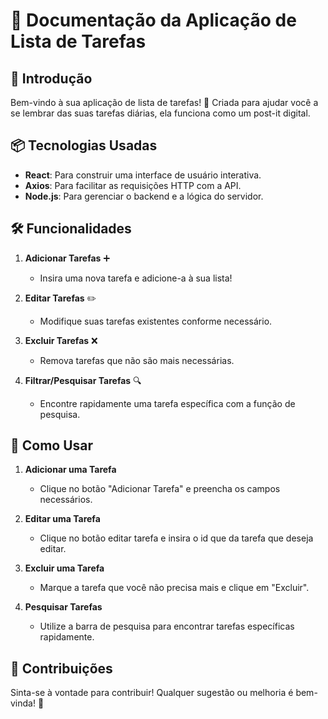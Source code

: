 # 📝 Documentação da Aplicação de Lista de Tarefas

## 🚀 Introdução
Bem-vindo à sua aplicação de lista de tarefas! 🎉 Criada para ajudar você a se lembrar das suas tarefas diárias, ela funciona como um post-it digital. 

## 📦 Tecnologias Usadas
- **React**: Para construir uma interface de usuário interativa.
- **Axios**: Para facilitar as requisições HTTP com a API.
- **Node.js**: Para gerenciar o backend e a lógica do servidor.

## 🛠 Funcionalidades
1. **Adicionar Tarefas** ➕
   - Insira uma nova tarefa e adicione-a à sua lista!
   
2. **Editar Tarefas** ✏️
   - Modifique suas tarefas existentes conforme necessário.

3. **Excluir Tarefas** ❌
   - Remova tarefas que não são mais necessárias.

4. **Filtrar/Pesquisar Tarefas** 🔍
   - Encontre rapidamente uma tarefa específica com a função de pesquisa.

## 📅 Como Usar
1. **Adicionar uma Tarefa**
   - Clique no botão "Adicionar Tarefa" e preencha os campos necessários.
   
2. **Editar uma Tarefa**
   - Clique no botão editar tarefa e insira o id que da tarefa que deseja editar.

3. **Excluir uma Tarefa**
   - Marque a tarefa que você não precisa mais e clique em "Excluir".

4. **Pesquisar Tarefas**
   - Utilize a barra de pesquisa para encontrar tarefas específicas rapidamente.

## 🎉 Contribuições
Sinta-se à vontade para contribuir! Qualquer sugestão ou melhoria é bem-vinda! 🌟